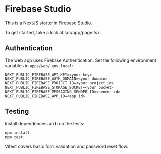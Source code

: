 # Firebase Studio

This is a NextJS starter in Firebase Studio.

To get started, take a look at src/app/page.tsx.

## Authentication

The web app uses Firebase Authentication. Set the following environment variables in `apps/web/.env.local`:

```
NEXT_PUBLIC_FIREBASE_API_KEY=<your key>
NEXT_PUBLIC_FIREBASE_AUTH_DOMAIN=<your domain>
NEXT_PUBLIC_FIREBASE_PROJECT_ID=<your project id>
NEXT_PUBLIC_FIREBASE_STORAGE_BUCKET=<your bucket>
NEXT_PUBLIC_FIREBASE_MESSAGING_SENDER_ID=<sender id>
NEXT_PUBLIC_FIREBASE_APP_ID=<app id>
```

## Testing

Install dependencies and run the tests:

```
npm install
npm test
```

Vitest covers basic form validation and password reset flow.

